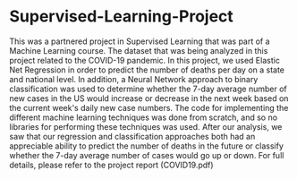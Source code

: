 # Supervised-Learning-Project
This was a partnered project in Supervised Learning that was part of a Machine Learning course. The dataset that was being analyzed in this project related to the COVID-19
pandemic. In this project, we used Elastic Net Regression in order to predict the number of deaths per day on a state and national level. 
In addition, a Neural Network approach to binary classification was used to determine whether the 7-day average number of new cases in the US would increase or decrease in the 
next week based on the current week's daily new case numbers. The code for implementing the different machine learning techniques was done from scratch, and so no libraries
for performing these techniques was used. After our analysis, we saw that our regression and classification approaches both had an appreciable ability to predict the number of deaths in the future or classify whether the 7-day average number of cases would go up or down. For full details, please refer to the project report (COVID19.pdf)

